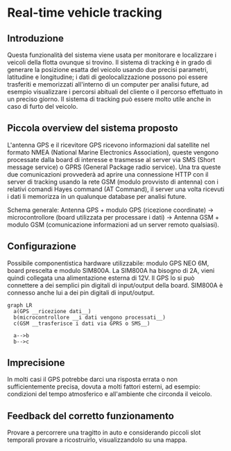 # Real-time vehicle tracking

## Introduzione
Questa funzionalità del sistema viene usata per monitorare e localizzare i veicoli della flotta ovunque si trovino. Il sistema di tracking
è in grado di generare la posizione esatta del veicolo usando due precisi parametri, latitudine e longitudine;
i dati di geolocalizzazione possono poi essere trasferiti e memorizzati all'interno di un computer per analisi future,
ad esempio visualizzare i percorsi abituali del cliente o il percorso effettuato in un preciso giorno. Il sistema di tracking può essere molto utile anche in caso di furto del veicolo.

## Piccola overview del sistema proposto
L'antenna GPS e il ricevitore GPS ricevono informazioni dal satellite nel formato NMEA (National Marine Electronics Association),
queste vengono processate dalla board di interesse e trasmesse al server via SMS (Short message service) o GPRS (General Package radio service). Una tra queste due comunicazioni provvederà ad aprire una connessione HTTP con il server di tracking usando la rete GSM (modulo provvisto di antenna) con i relativi comandi Hayes command (AT Command), il server una volta ricevuti i dati li memorizza in un qualunque database per analisi future.

Schema generale:
Antenna GPS + modulo GPS (ricezione coordinate) -> microcontrollore (board utilizzata per processare i dati)
->  Antenna GSM + modulo GSM (comunicazione informazioni ad un server remoto qualsiasi).

## Configurazione
Possibile componentistica hardware utilizzabile: modulo GPS NEO 6M, board prescelta e modulo SIM800A.
La SIM800A ha bisogno di 2A, vieni quindi collegata una alimentazione esterna di 12V.
Il GPS lo si può connettere a dei semplici pin digitali di input/output della board.
SIM800A è connesso anche lui a dei pin digitali di input/output.

```mermaid
graph LR
  a(GPS __ricezione dati__)
  b(microcontrollore __i dati vengono processati__)
  c(GSM __trasferisce i dati via GPRS o SMS__)
  
  a-->b
  b-->c
```

## Imprecisione
In molti casi il GPS potrebbe darci una risposta errata o non sufficientemente precisa, dovuta a molti fattori esterni, ad esempio:
condizioni del tempo atmosferico e all'ambiente che circonda il veicolo.

## Feedback del corretto funzionamento
Provare a percorrere una tragitto in auto e considerando piccoli slot temporali provare a ricostruirlo, visualizzandolo su una mappa.
